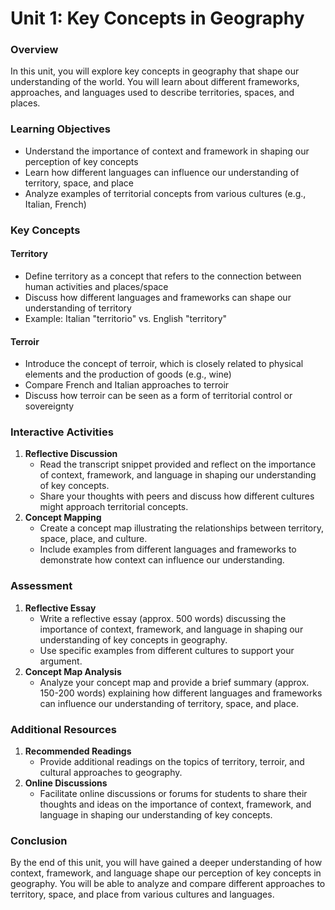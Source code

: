 **Unit 1: Key Concepts in Geography**
=====================================================

### Overview

In this unit, you will explore key concepts in geography that shape our understanding of the world. You will learn about different frameworks, approaches, and languages used to describe territories, spaces, and places.

### Learning Objectives

* Understand the importance of context and framework in shaping our perception of key concepts
* Learn how different languages can influence our understanding of territory, space, and place
* Analyze examples of territorial concepts from various cultures (e.g., Italian, French)

### Key Concepts

#### Territory

* Define territory as a concept that refers to the connection between human activities and places/space
* Discuss how different languages and frameworks can shape our understanding of territory
* Example: Italian "territorio" vs. English "territory"

#### Terroir

* Introduce the concept of terroir, which is closely related to physical elements and the production of goods (e.g., wine)
* Compare French and Italian approaches to terroir
* Discuss how terroir can be seen as a form of territorial control or sovereignty

### Interactive Activities

1. **Reflective Discussion**
	* Read the transcript snippet provided and reflect on the importance of context, framework, and language in shaping our understanding of key concepts.
	* Share your thoughts with peers and discuss how different cultures might approach territorial concepts.
2. **Concept Mapping**
	* Create a concept map illustrating the relationships between territory, space, place, and culture.
	* Include examples from different languages and frameworks to demonstrate how context can influence our understanding.

### Assessment

1. **Reflective Essay**
	* Write a reflective essay (approx. 500 words) discussing the importance of context, framework, and language in shaping our understanding of key concepts in geography.
	* Use specific examples from different cultures to support your argument.
2. **Concept Map Analysis**
	* Analyze your concept map and provide a brief summary (approx. 150-200 words) explaining how different languages and frameworks can influence our understanding of territory, space, and place.

### Additional Resources

1. **Recommended Readings**
	* Provide additional readings on the topics of territory, terroir, and cultural approaches to geography.
2. **Online Discussions**
	* Facilitate online discussions or forums for students to share their thoughts and ideas on the importance of context, framework, and language in shaping our understanding of key concepts.

### Conclusion

By the end of this unit, you will have gained a deeper understanding of how context, framework, and language shape our perception of key concepts in geography. You will be able to analyze and compare different approaches to territory, space, and place from various cultures and languages.